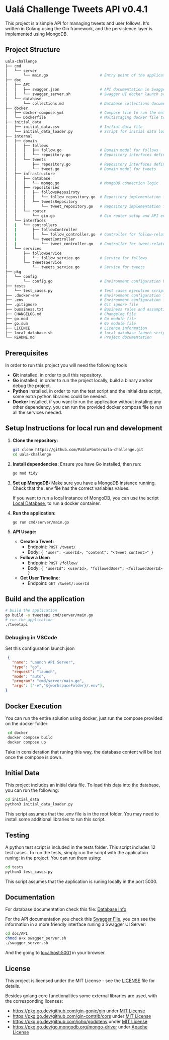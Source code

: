 # Ualá Challenge Tweets API v0.4.1

This project is a simple API for managing tweets and user follows.
It's written in Golang using the Gin framework, and the persistence layer is implemented using MongoDB.

## Project Structure

```bash
uala-challenge
├── cmd
│   └── server
│       └── main.go                       # Entry point of the application, server start
├── doc
│   ├── API
│   │   ├── swagger.json                  # API documentation in Swagger format
│   │   └── swagger_server.sh             # Swagger UI docker launch script
│   └── database
│       └── collections.md                # Database collections documentation
├── docker
│   ├── docker-compose.yml                # Compose file to run the entire solution
│   └── Dockerfile                        # Multistaging docker file to build and run the API
├── initial_data
│   ├── initial_data.csv                  # Inifial data file
│   └── initial_data_loader.py            # Script for initial data load
├── internal
│   ├── domain
│   │   ├── follows
│   │   │   ├── follow.go                 # Domain model for follows
│   │   │   └── repository.go             # Repository interfaces definitions for follows
│   │   └── tweets
│   │       ├── repository.go             # Repository interfaces definitions for follows
│   │       └── tweet.go                  # Domain model for tweets
│   ├── infrastructure
│   │   ├── database
│   │   │   └── mongo.go                  # MongoDB connection logic
│   │   ├── repositories
│   │   │   ├── followsReposiroty
│   │   │   │   └── follow_repository.go  # Repository implementation for follows
│   │   │   └── tweetsRepository
│   │   │       └── tweet_repository.go   # Repository implementation for tweets
│   │   └── router
│   │       └── gin.go                    # Gin router setup and API endpoints
│   └── interfaces
│   |   └── controllers
│   |       ├── followController
│   |       │   └── follow_controller.go  # Controller for follow-related requests
│   |       └── tweetController
│   |           └── tweet_controller.go   # Controller for tweet-related requests
│   └── services
│       ├── followService
│       │   └── follow_service.go         # Service for follows
│       └── tweetsService
│           └── tweets_service.go         # Service for tweets
├── pkg
│   └── config
│       └── config.go                     # Environment configuration handler
├── tests
│   └── test_cases.py                     # Test cases ejecution script
├── .docker-env                           # Environment configuration file for docker execution
├── .env                                  # Environment configuration file for local execution
├── .gitignore                            # Git ignore file 
├── bussiness.txt                         # Business rules and assumptions
├── CHANGELOG.md                          # Changelog File
├── go.mod                                # Go module file
├── go.sum                                # Go module file
├── LICENCE                               # Licence information
├── local_database.sh                     # local database launch script
└── README.md                             # Project documentation
```

## Prerequisites
In order to run this project you will need the following tools
* **Git** installed, in order to pull this repository.
* **Go** installed, in order to run the project locally, build a binary and/or debug the project.
* **Python** installed, in order to run the test script and the initial data script, some extra python libraries could be needed.
* **Docker** installed, if you want to run the application without instaling any other dependency, you can run the provided docker compose file to run all the services needed.

## Setup Instructions for local run and development

1. **Clone the repository:**
   ```bash
   git clone https://github.com/PabloPonte/uala-challenge.git
   cd uala-challenge
   ```

2. **Install dependencies:**
   Ensure you have Go installed, then run:
   ```bash
   go mod tidy
   ```

3. **Set up MongoDB:**
   Make sure you have a MongoDB instance running. Check that the .env file has the correct variables values.
   
   If you want to run a local instance of MongoDB, you can use the script [Local Database](local_database.sh), to run a docker container.

4. **Run the application:**
   ```
   go run cmd/server/main.go
   ```

5. **API Usage:**
   - **Create a Tweet:**
     - Endpoint: `POST /tweet/`
     - Body: `{ "user": <userId>, "content": "<tweet content>" }`
   - **Follow a User:**
     - Endpoint: `POST /follow/`
     - Body: `{ "userId": <userId>, "followedUser": <followedUserId> }`
   - **Get User Timeline:**
     - Endpoint: `GET /tweet/:userId`

## Build and the application
```bash
# build the application
go build -o tweetapi cmd/server/main.go
# run the application
./tweetapi
```

### Debuging in VSCode
Set this configuration launch.json
```json
 {
   "name": "Launch API Server",
   "type": "go",
   "request": "launch",
   "mode": "auto",
   "program": "cmd/server/main.go",
   "args": ["-e","${workspaceFolder}/.env"],
}
```

## Docker Execution
You can run the entire solution using docker, just run the compose provided on the docker folder:

```bash
 cd docker
 docker compose build
 docker compose up
```

Take in consideration that runing this way, the database content will be lost once the compose is down.

## Initial Data
This project includes an initial data file. To load this data into the database, you can run the following:

```bash
cd initial_data
python3 initial_data_loader.py
```

This script assumes that the .env file is in the root folder.
You may need to install some additional libraries to run this script.

## Testing

A python test script is included in the tests folder. This script includes 12 test cases. To run the tests, simply run the script with the application runing:
 in the project. You can run them using:

```bash
cd tests
python3 test_cases.py
```
This script assumes that the application is runing locally in the port 5000.

## Documentation

For database documentation check this file: [Database Info](/doc/database/collections.md)

For the API documentation you check this [Swagger File](/doc/API/swagger.json), you can see the information in a more friendly interface runing a Swagger UI Server:
```bash
cd doc/API
chmod a+x swagger_server.sh
./swagger_server.sh
```
And the going to [localhost:5001](http://localhost:5001) in your browser.


## License

This project is licensed under the MIT License - see the [LICENSE](LICENSE) file for details.

Besides golang core functionalities some external libraries are used, with the corresponding licenses:

* https://pkg.go.dev/github.com/gin-gonic/gin under [MIT License](https://github.com/gin-gonic/gin/blob/master/LICENSE)
* https://pkg.go.dev/github.com/gin-contrib/cors under [MIT License](https://github.com/gin-contrib/cors/blob/master/LICENSE)
* https://pkg.go.dev/github.com/joho/godotenv under [MIT License](https://github.com/joho/godotenv/blob/main/LICENCE)    
* https://pkg.go.dev/go.mongodb.org/mongo-driver under [Apache License](https://github.com/mongodb/mongo-go-driver/blob/master/LICENSE)



